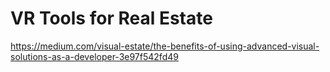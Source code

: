# VR Tools for Real Estate 

https://medium.com/visual-estate/the-benefits-of-using-advanced-visual-solutions-as-a-developer-3e97f542fd49
